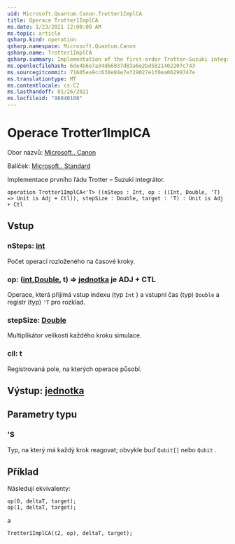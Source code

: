 ```yaml
---
uid: Microsoft.Quantum.Canon.Trotter1ImplCA
title: Operace Trotter1ImplCA
ms.date: 1/23/2021 12:00:00 AM
ms.topic: article
qsharp.kind: operation
qsharp.namespace: Microsoft.Quantum.Canon
qsharp.name: Trotter1ImplCA
qsharp.summary: Implementation of the first-order Trotter–Suzuki integrator.
ms.openlocfilehash: 6de4b6e7a34d66037d83a6e2bd5821402207c743
ms.sourcegitcommit: 71605ea9cc630e84e7ef29027e1f0ea06299747e
ms.translationtype: MT
ms.contentlocale: cs-CZ
ms.lasthandoff: 01/26/2021
ms.locfileid: "98840108"
---
```

# <a name="trotter1implca-operation"></a>Operace Trotter1ImplCA

Obor názvů: [Microsoft.. Canon](xref:Microsoft.Quantum.Canon)

Balíček: [Microsoft.. Standard](https://nuget.org/packages/Microsoft.Quantum.Standard)


Implementace prvního řádu Trotter – Suzuki integrátor.

```qsharp
operation Trotter1ImplCA<'T> ((nSteps : Int, op : ((Int, Double, 'T) => Unit is Adj + Ctl)), stepSize : Double, target : 'T) : Unit is Adj + Ctl
```


## <a name="input"></a>Vstup

### <a name="nsteps--int"></a>nSteps: [int](xref:microsoft.quantum.lang-ref.int)

Počet operací rozloženého na časové kroky.


### <a name="op--intdoublet--unit--is-adj--ctl"></a>op: ([int](xref:microsoft.quantum.lang-ref.int),[Double](xref:microsoft.quantum.lang-ref.double), t) => [jednotka](xref:microsoft.quantum.lang-ref.unit)  je ADJ + CTL

Operace, která přijímá vstup indexu (typ `Int` ) a vstupní čas (typ) `Double` a registr (typ) `'T` pro rozklad.


### <a name="stepsize--double"></a>stepSize: [Double](xref:microsoft.quantum.lang-ref.double)

Multiplikátor velikosti každého kroku simulace.


### <a name="target--t"></a>cíl: t

Registrovaná pole, na kterých operace působí.



## <a name="output--unit"></a>Výstup: [jednotka](xref:microsoft.quantum.lang-ref.unit)



## <a name="type-parameters"></a>Parametry typu

### <a name="t"></a>'S

Typ, na který má každý krok reagovat; obvykle buď `Qubit[]` nebo `Qubit` .

## <a name="example"></a>Příklad

Následují ekvivalenty:

```qsharp
op(0, deltaT, target);
op(1, deltaT, target);
```

a

```qsharp
Trotter1ImplCA((2, op), deltaT, target);
```